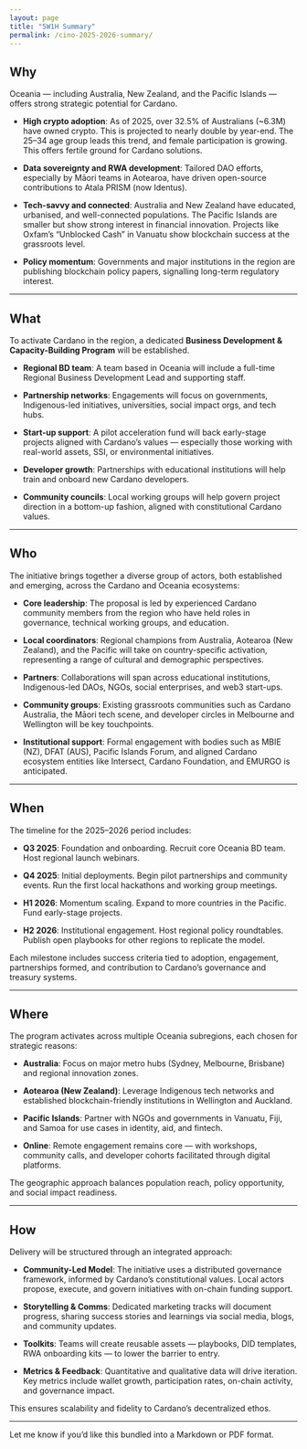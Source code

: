 ```yaml
---
layout: page
title: "5W1H Summary"
permalink: /cino-2025-2026-summary/
---
```


## **Why**

Oceania — including Australia, New Zealand, and the Pacific Islands — offers strong strategic potential for Cardano.

* **High crypto adoption**: As of 2025, over 32.5% of Australians (\~6.3M) have owned crypto. This is projected to nearly double by year-end. The 25–34 age group leads this trend, and female participation is growing. This offers fertile ground for Cardano solutions.

* **Data sovereignty and RWA development**: Tailored DAO efforts, especially by Māori teams in Aotearoa, have driven open-source contributions to Atala PRISM (now Identus).

* **Tech-savvy and connected**: Australia and New Zealand have educated, urbanised, and well-connected populations. The Pacific Islands are smaller but show strong interest in financial innovation. Projects like Oxfam’s “Unblocked Cash” in Vanuatu show blockchain success at the grassroots level.

* **Policy momentum**: Governments and major institutions in the region are publishing blockchain policy papers, signalling long-term regulatory interest.

---

## **What**

To activate Cardano in the region, a dedicated **Business Development & Capacity-Building Program** will be established.

* **Regional BD team**: A team based in Oceania will include a full-time Regional Business Development Lead and supporting staff.

* **Partnership networks**: Engagements will focus on governments, Indigenous-led initiatives, universities, social impact orgs, and tech hubs.

* **Start-up support**: A pilot acceleration fund will back early-stage projects aligned with Cardano’s values — especially those working with real-world assets, SSI, or environmental initiatives.

* **Developer growth**: Partnerships with educational institutions will help train and onboard new Cardano developers.

* **Community councils**: Local working groups will help govern project direction in a bottom-up fashion, aligned with constitutional Cardano values.

---

## **Who**

The initiative brings together a diverse group of actors, both established and emerging, across the Cardano and Oceania ecosystems:

* **Core leadership**: The proposal is led by experienced Cardano community members from the region who have held roles in governance, technical working groups, and education.

* **Local coordinators**: Regional champions from Australia, Aotearoa (New Zealand), and the Pacific will take on country-specific activation, representing a range of cultural and demographic perspectives.

* **Partners**: Collaborations will span across educational institutions, Indigenous-led DAOs, NGOs, social enterprises, and web3 start-ups.

* **Community groups**: Existing grassroots communities such as Cardano Australia, the Māori tech scene, and developer circles in Melbourne and Wellington will be key touchpoints.

* **Institutional support**: Formal engagement with bodies such as MBIE (NZ), DFAT (AUS), Pacific Islands Forum, and aligned Cardano ecosystem entities like Intersect, Cardano Foundation, and EMURGO is anticipated.

---

## **When**

The timeline for the 2025–2026 period includes:

* **Q3 2025**: Foundation and onboarding. Recruit core Oceania BD team. Host regional launch webinars.

* **Q4 2025**: Initial deployments. Begin pilot partnerships and community events. Run the first local hackathons and working group meetings.

* **H1 2026**: Momentum scaling. Expand to more countries in the Pacific. Fund early-stage projects.

* **H2 2026**: Institutional engagement. Host regional policy roundtables. Publish open playbooks for other regions to replicate the model.

Each milestone includes success criteria tied to adoption, engagement, partnerships formed, and contribution to Cardano’s governance and treasury systems.

---

## **Where**

The program activates across multiple Oceania subregions, each chosen for strategic reasons:

* **Australia**: Focus on major metro hubs (Sydney, Melbourne, Brisbane) and regional innovation zones.

* **Aotearoa (New Zealand)**: Leverage Indigenous tech networks and established blockchain-friendly institutions in Wellington and Auckland.

* **Pacific Islands**: Partner with NGOs and governments in Vanuatu, Fiji, and Samoa for use cases in identity, aid, and fintech.

* **Online**: Remote engagement remains core — with workshops, community calls, and developer cohorts facilitated through digital platforms.

The geographic approach balances population reach, policy opportunity, and social impact readiness.

---

## **How**

Delivery will be structured through an integrated approach:

* **Community-Led Model**: The initiative uses a distributed governance framework, informed by Cardano’s constitutional values. Local actors propose, execute, and govern initiatives with on-chain funding support.

* **Storytelling & Comms**: Dedicated marketing tracks will document progress, sharing success stories and learnings via social media, blogs, and community updates.

* **Toolkits**: Teams will create reusable assets — playbooks, DID templates, RWA onboarding kits — to lower the barrier to entry.

* **Metrics & Feedback**: Quantitative and qualitative data will drive iteration. Key metrics include wallet growth, participation rates, on-chain activity, and governance impact.

This ensures scalability and fidelity to Cardano’s decentralized ethos.

---

Let me know if you’d like this bundled into a Markdown or PDF format.


